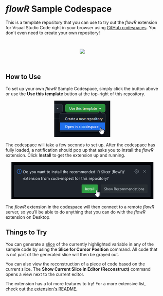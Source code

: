 # *flowR* Sample Codespace

This is a template repository that you can use to try out the *flowR* extension for Visual Studio Code right in your browser using [GitHub codespaces](https://github.com/features/codespaces). You don't even need to create your own repository!

<div align = center>
<br>

[![](https://img.shields.io/badge/Create_a_flowR_Codespace-a32638?style=flat&logo=github)](https://github.com/codespaces/new?template_repository=flowr-analysis/vscode-flowr-sample)

<br>
</div>

## How to Use

To set up your own *flowR* Sample Codespace, simply click the button above or use the **Use this template** button at the top-right of this repository.

<div align = center>

![A screenshot of the "Use this template" button](media/use_this_template.png)

</div>

The codespace will take a few seconds to set up. After the codespace has fully loaded, a notification should pop up that asks you to install the *flowR* extension. Click **Install** to get the extension up and running.

<div align = center>

![A screenshot of the notification with the "Install" button highlighted](media/install_flowr.png)

</div>

The *flowR* extension in the codespace will then connect to a remote *flowR* server, so you'll be able to do anything that you can do with the *flowR* extension on Desktop.

## Things to Try

You can generate a [slice](https://github.com/flowr-analysis/flowr/wiki/Terminology#program-slice) of the currently highlighted variable in any of the sample code by using the **Slice for Cursor Position** command. All code that is not part of the generated slice will then be grayed out.

You can also view the reconstruction of a piece of code based on the current slice. The **Show Current Slice in Editor (Reconstruct)** command opens a view next to the current editor.

The extension has a lot more features to try! For a more extensive list, check out [the extension's README](https://github.com/flowr-analysis/vscode-flowr?tab=readme-ov-file#use).
